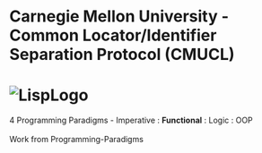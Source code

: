 # Carnegie Mellon University - Common Locator/Identifier Separation Protocol (CMUCL)
# ![LispLogo](https://github.com/Spades86/Undergraduate/blob/master/images/LispLogo.png?raw=true)
4 Programming Paradigms - Imperative : <b>Functional</b> : Logic : OOP \
\
Work from Programming-Paradigms
